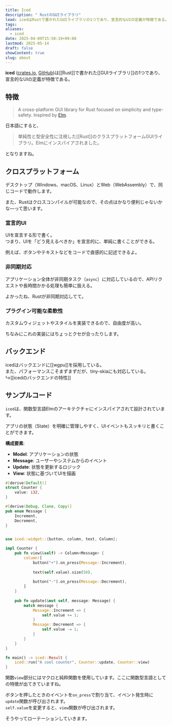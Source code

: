 ```yaml
---
title: Iced
description: " RustのGUIライブラリ"
lead: icedはRustで書かれたGUIライブラリの1つであり、宣言的なUIの定義が特徴である。
tags: 
aliases:
  - iced
date: 2025-04-09T15:50:19+09:00
lastmod: 2025-05-14
draft: false
showContent: true
slug: about
---
```

**iced** ([crates.io](https://crates.io/crates/iced), [GitHub](https://github.com/iced-rs/iced))は[[Rust]]で書かれた[[GUIライブラリ]]の1つであり、宣言的なUIの定義が特徴である。
## 特徴
> A cross-platform GUI library for Rust focused on simplicity and type-safety. Inspired by [Elm](https://elm-lang.org/).

日本語にすると、

> 単純性と型安全性に注視した[[Rust]]のクラスプラットフォームGUIライブラリ。Elmにインスパイアされました。

となりますね。

## クロスプラットフォーム
デスクトップ（Windows、macOS、Linux）とWeb（WebAssembly）で、同じコードで動作します。

また、Rustはクロスコンパイルが可能なので、その点はかなり便利じゃないかな―って思います。

### 宣言的UI
UIを宣言する形で書く。  
つまり、UIを「どう見えるべきか」を宣言的に、単純に書くことができる。

例えば、ボタンやテキストなどをコードで直感的に記述できるよ。

### 非同期対応
アプリケーション全体が非同期タスク（`async`）に対応しているので、APIリクエストや長時間かかる処理も簡単に扱える。

よかったね、Rustが非同期対応してて。
### プラグイン可能な柔軟性
カスタムウィジェットやスタイルを実装できるので、自由度が高い。

ちなみにこれの実装にはちょっとクセが合ったりします。
## バックエンド
icedはバックエンドに[[wgpu]]を採用している。  
また、パフォーマンスこそまずまずだが、tiny-skiaにも対応している。  
↪[[icedのバックエンドの特性]]

## サンプルコード

`iced`は、関数型言語Elmのアーキテクチャにインスパイアされて設計されています。

アプリの状態（State）を明確に管理しやすく、UIイベントもスッキリと書くことができます。

**構成要素**:
- **Model**: アプリケーションの状態
- **Message**: ユーザーやシステムからのイベント
- **Update**: 状態を更新するロジック
- **View**: 状態に基づいてUIを描画

```rust
#[derive(Default)]
struct Counter {
    value: i32,
}

#[derive(Debug, Clone, Copy)]
pub enum Message {
    Increment,
    Decrement,
}


use iced::widget::{button, column, text, Column};

impl Counter {
    pub fn view(&self) -> Column<Message> {
        column![
            button("+").on_press(Message::Increment),
            
            text(self.value).size(50),
            
            button("-").on_press(Message::Decrement),
        ]
    }
	
	pub fn update(&mut self, message: Message) {
        match message {
            Message::Increment => {
                self.value += 1;
            }
            Message::Decrement => {
                self.value -= 1;
            }
        }
    }
}

fn main() -> iced::Result {
    iced::run("A cool counter", Counter::update, Counter::view)
}
```

関数`view`部分にはマクロと純粋関数を使用しています。ここに関数型言語としての特徴が出てきていますね。

ボタンを押したときのイベントを`on_press`で割り当て、イベント発生時に`update`関数が呼び出されます。  
`self.value`を変更すると、`view`関数が呼び出されます。

そうやってローテーションしていきます。
